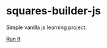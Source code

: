 # squares-builder-js

Simple vanilla js learning project.

[Run It](https://zzzonked.github.io/squares-builder-js/)
